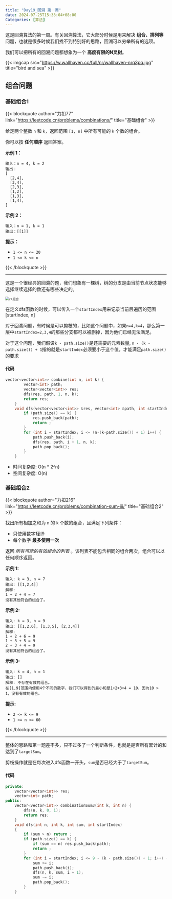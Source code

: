 ```yaml
---
title: "Day19_回溯 第一周"
date: 2024-07-25T15:33:04+08:00
Categories: [算法]
---
```


这是回溯算法的第一周。有关回溯算法，它大部分时候是用来解决 **组合、排列等**问题，也就是很多时候我们找不到特别好的思路，回溯可以穷举所有的选项。

我们可以把所有的回溯问题都想象为一个 **高度有限的N叉树**。

{{< imgcap src="https://w.wallhaven.cc/full/nr/wallhaven-nrq3pq.jpg" title="bird and sea" >}}

## 组合问题

### 基础组合1

{{< blockquote author="力扣77" link="https://leetcode.cn/problems/combinations/" title="基础组合" >}}

给定两个整数 `n` 和 `k`，返回范围 `[1, n]` 中所有可能的 `k` 个数的组合。

你可以按 **任何顺序** 返回答案。

 

**示例 1：**

```
输入：n = 4, k = 2
输出：
[
  [2,4],
  [3,4],
  [2,3],
  [1,2],
  [1,3],
  [1,4],
]
```

**示例 2：**

```
输入：n = 1, k = 1
输出：[[1]]
```

 

**提示：**

- `1 <= n <= 20`
- `1 <= k <= n`

{{< /blockquote >}}

---

这是一个很经典的回溯的题，我们想象有一棵树，树的分支是由当前节点状态能够选择继续选择的数还有哪些决定的。

<img src="https://obsdian-1304266993.cos.ap-chongqing.myqcloud.com/202407251610632.png" alt="77.组合" style="zoom:67%;" />

在定义dfs函数的时候，可以传入一个`startIndex`用来记录当前层遍历的范围[startIndex, n]

对于回溯问题，有时候是可以剪枝的，比如这个问题中，如果`n=4,k=4`，那么第一层中`startIndex=2,3,4`的那些分支都可以被删掉，因为他们已经无法满足。

对于这个问题，我们假设`k - path.size()`是还需要的元素数量, `n - (k - path.size()) + 1`指的就是`startIndex`必须要小于这个值，才能满足`path.size()`的要求

#### 代码

```c++
vector<vector<int>> combine(int n, int k) {
        vector<int> path;
        vector<vector<int>> res;
        dfs(res, path, 1, n, k);
        return res;
    }
    void dfs(vector<vector<int>> &res, vector<int> &path, int startIndex, int n, int k) {
        if (path.size() == k) {
            res.push_back(path);
            return ;
        }
        for (int i = startIndex; i <= (n-(k-path.size()) + 1) i++) {
            path.push_back(i);
            dfs(res, path, i + 1, n, k);
            path.pop_back();
        }
    }
```

- 时间复杂度: O(n * 2^n)
- 空间复杂度: O(n)

### 基础组合2

{{< blockquote author="力扣216" link="https://leetcode.cn/problems/combination-sum-iii/" title="基础组合2" >}}

找出所有相加之和为 `n` 的 `k` 个数的组合，且满足下列条件：

- 只使用数字1到9
- 每个数字 **最多使用一次** 

返回 *所有可能的有效组合的列表* 。该列表不能包含相同的组合两次，组合可以以任何顺序返回。

 

**示例 1:**

```
输入: k = 3, n = 7
输出: [[1,2,4]]
解释:
1 + 2 + 4 = 7
没有其他符合的组合了。
```

**示例 2:**

```
输入: k = 3, n = 9
输出: [[1,2,6], [1,3,5], [2,3,4]]
解释:
1 + 2 + 6 = 9
1 + 3 + 5 = 9
2 + 3 + 4 = 9
没有其他符合的组合了。
```

**示例 3:**

```
输入: k = 4, n = 1
输出: []
解释: 不存在有效的组合。
在[1,9]范围内使用4个不同的数字，我们可以得到的最小和是1+2+3+4 = 10，因为10 > 1，没有有效的组合。
```

 

**提示:**

- `2 <= k <= 9`
- `1 <= n <= 60`

{{< /blockquote >}}

---

整体的思路和第一题差不多，只不过多了一个判断条件，也就是是否所有累计的和达到了`targetSum`。

剪枝操作就是在每次进入dfs函数一开头，`sum`是否已经大于了`targetSum`。

#### 代码

```c++
private:
    vector<vector<int>> res;
    vector<int> path;
public:
    vector<vector<int>> combinationSum3(int k, int n) {
        dfs(n, k, 0, 1);
        return res;
    }
    void dfs(int n, int k, int sum, int startIndex)
    {
        if (sum > n) return ;
        if (path.size() == k) {
            if (sum == n) res.push_back(path);
            return ;
        }
        for (int i = startIndex; i <= 9 - (k - path.size()) + 1; i++) {
            sum += i;
            path.push_back(i);
            dfs(n, k, sum, i + 1);
            sum -= i;
            path.pop_back();
        }
    }
```



